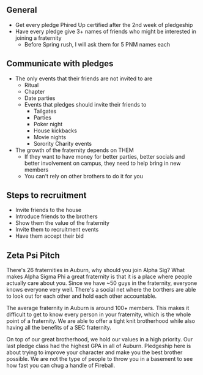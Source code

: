 ## General
- Get every pledge Phired Up certified after the 2nd week of pledgeship
- Have every pledge give 3+ names of friends who might be interested in joining a fraternity
	- Before Spring rush, I will ask them for 5 PNM names each
## Communicate with pledges
- The only events that their friends are not invited to are
	- Ritual
	- Chapter 
	- Date parties
	- Events that pledges should invite their friends to
		- Tailgates
		- Parties
		- Poker night
		- House kickbacks
		- Movie nights
		- Sorority Charity events
- The growth of the fraternity depends on THEM
	- If they want to have money for better parties, better socials and better involvement on campus, they need to help bring in new members
	- You can't rely on other brothers to do it for you
## Steps to recruitment
- Invite friends to the house
- Introduce friends to the brothers
- Show them the value of the fraternity
- Invite them to recruitment events
- Have them accept their bid
## Zeta Psi Pitch
There's 26 fraternities in Auburn, why should you join Alpha Sig? What makes Alpha Sigma Phi a great fraternity is that it is a place where people actually care about you. Since we have ~50 guys in the fraternity, everyone knows everyone very well. There's a social net where the borthers are able to look out for each other and hold each other accountable. 

The average fraternity in Auburn is around 100+ members. This makes it difficult to get to know every person in your fraternity, which is the whole point of a fraternity. We are able to offer a tight knit brotherhood while also having all the benefits of a SEC fraternity.

On top of our great brotherhood, we hold our values in a high priority. Our last pledge class had the highest GPA in all of Auburn. Pledgeship here is about trying to improve your character and make you the best brother possible. We are not the type of people to throw you in a basement to see how fast you can chug a handle of Fireball. 